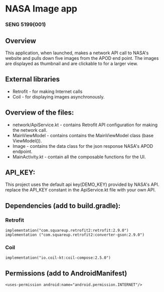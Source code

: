 # NASA Image app
### SENG 5199(001)
## Overview
This application, when launched, makes a network API call to NASA's website and pulls down five images from the APOD
end point.
The images are displayed as thumbnail and are clickable to for a larger view.

## External libraries
* Retrofit - for making Internet calls
* Coil - for displaying images asynchronously.

## Overview of the files:
* network/ApiService.kt - contains Retrofit API configuration for making the network call.
* MainViewModel - contains contains the MainViewModel class (base ViewModel()).
* Image - contains the data class for the json response NASA's APOD endpoint.
* MainActivity.kt - contain all the composable functions for the UI.

## API_KEY: 
This project uses the default api key(DEMO_KEY) provided by NASA's API.
replace the API_KEY constant in the ApiService.kt file with your own API.
## Dependencies (add to build.gradle):
### Retrofit
    implementation("com.squareup.retrofit2:retrofit:2.9.0")
    implementation ("com.squareup.retrofit2:converter-gson:2.9.0")
### Coil
    implementation("io.coil-kt:coil-compose:2.5.0")
## Permissions (add to AndroidManifest)
    <uses-permission android:name="android.permission.INTERNET"/>